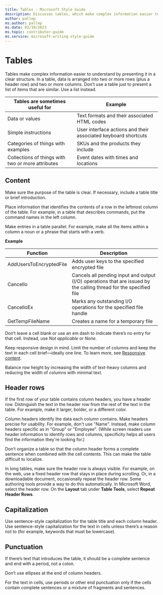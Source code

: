 ```yaml
---
title: Tables - Microsoft Style Guide
description: Discusses tables, which make complex information easier to understand by presenting it in a clear structure.
author: pallep
ms.author: pallep
ms.date: 03/10/2023
ms.topic: contributor-guide
ms.service: microsoft-writing-style-guide
---
```


# Tables

Tables make complex information easier to understand by presenting it in a clear structure. 
In a table, data is arranged into two or more rows (plus a header row) and two or more columns. Don't use a table 
just to present a list of items that are similar. Use a list instead. 

|        **Tables are sometimes useful for**         |                     **Example**                      |
| ------------------------------------------------- | -------------------------------------------------------------- |
| Data or values                                    | Text formats and their associated HTML codes                   |
| Simple instructions                               | User interface actions and their associated keyboard shortcuts |
| Categories of things with examples                | SKUs and the products they include                             |
| Collections of things with two or more attributes | Event dates with times and locations                           |

  
## Content

Make sure the purpose of the table is clear. If necessary, include a table title or brief introduction.

Place
information that identifies the contents of a row in the leftmost
column of the table. For example, in a table that describes commands,
put the command names in the left column.

Make entries in a table parallel. For example, make all the items within a column a noun or a phrase that starts with a verb.

**Example**


| Function                | Description                                                                                                        |
| ----------------------- | ------------------------------------------------------------------------------------------------------------------ |
| AddUsersToEncryptedFile | Adds user keys to the specified encrypted file                                                                     |
| Cancello                | Cancels all pending input and output (I/O) operations that are issued by the calling thread for the specified file |
| CancelloEx              | Marks any outstanding I/O operations for the specified file handle                                                 |
| GetTempFileName         | Creates a name for a temporary file                                                                                |

Don’t leave a cell blank or use an em dash to indicate there’s no entry for that cell. Instead, use *Not applicable* or *None.*

Keep
responsive design in mind. Limit the number of columns and keep the
text in each cell brief—ideally one line. To learn more, see [Responsive content](~/responsive-content.md).

Balance row height by increasing the width of text-heavy columns and reducing the width of columns with minimal text.

## Header rows

If
the first row of your table contains column headers, you have a header
row. Distinguish the text in the header row from the rest of the text
in the table. For example, make it larger, bolder, or a different color.

Column 
headers identify the data each column contains. Make headers precise for usability. For example, don't use "Name". Instead, make column headers specific as in "Group" or "Employee". (While screen readers use header information to identify rows and columns, specificity helps all users find the information they're looking for.) 

Don’t
organize a table so that the column header forms a complete sentence
when combined with the cell contents. This can make the table difficult
to localize. 

In
long tables, make sure the header row is always visible. For example,
on the web, use a fixed header row that stays in place during scrolling.
Or, in a downloadable document, occasionally repeat the header row.
Some authoring tools provide a way to do this automatically. In
Microsoft Word, select the header row. On the **Layout** tab under **Table Tools**, select **Repeat Header Rows**. 

## Capitalization

Use
sentence-style capitalization for the table title and each column
header. Use sentence-style capitalization for the text in cells unless
there’s a reason not to (for example, keywords that must be
lowercase). 

## Punctuation

If there’s text that introduces the table, it should be a complete sentence and end with a period, not a colon.

Don’t use ellipses at the end of column headers.

For
the text in cells, use periods or other end punctuation only if the
cells contain complete sentences or a mixture of fragments and
sentences.
